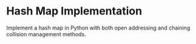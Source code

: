# Hash Map Implementation

Implement a hash map in Python with both open addressing and chaining collision management methods. 

